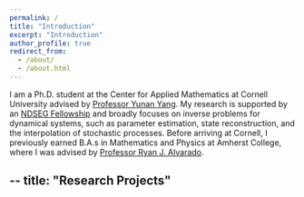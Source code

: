 ```yaml
---
permalink: /
title: "Introduction"
excerpt: "Introduction"
author_profile: true
redirect_from: 
  - /about/
  - /about.html
---
```


I am a Ph.D. student at the Center for Applied Mathematics at Cornell University advised by [Professor Yunan Yang](https://as.cornell.edu/people/yunan-yang). My research is supported by an [NDSEG Fellowship](https://ndseg.sysplus.com/) and broadly focuses on inverse problems for dynamical systems, such as parameter estimation, state reconstruction, and the interpolation of stochastic processes. Before arriving at Cornell, I previously earned B.A.s in Mathematics and Physics at Amherst College, where I was advised by [Professor Ryan J. Alvarado](https://www.amherst.edu/people/facstaff/rjalvarado). 

--
title: "Research Projects"
--

